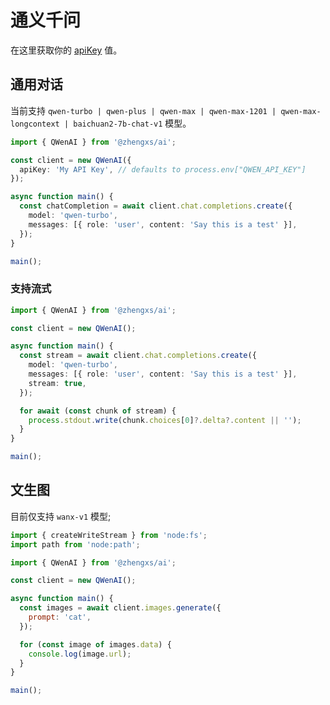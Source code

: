 # 通义千问

在这里获取你的
[apiKey](https://help.aliyun.com/zh/dashscope/developer-reference/activate-dashscope-and-create-an-api-key)
值。

## 通用对话

当前支持 `qwen-turbo | qwen-plus | qwen-max | qwen-max-1201 | qwen-max-longcontext | baichuan2-7b-chat-v1` 模型。

```ts
import { QWenAI } from '@zhengxs/ai';

const client = new QWenAI({
  apiKey: 'My API Key', // defaults to process.env["QWEN_API_KEY"]
});

async function main() {
  const chatCompletion = await client.chat.completions.create({
    model: 'qwen-turbo',
    messages: [{ role: 'user', content: 'Say this is a test' }],
  });
}

main();
```

### 支持流式

```ts
import { QWenAI } from '@zhengxs/ai';

const client = new QWenAI();

async function main() {
  const stream = await client.chat.completions.create({
    model: 'qwen-turbo',
    messages: [{ role: 'user', content: 'Say this is a test' }],
    stream: true,
  });

  for await (const chunk of stream) {
    process.stdout.write(chunk.choices[0]?.delta?.content || '');
  }
}

main();
```

## 文生图

目前仅支持 `wanx-v1` 模型;

```js
import { createWriteStream } from 'node:fs';
import path from 'node:path';

import { QWenAI } from '@zhengxs/ai';

const client = new QWenAI();

async function main() {
  const images = await client.images.generate({
    prompt: 'cat',
  });

  for (const image of images.data) {
    console.log(image.url);
  }
}

main();
```
